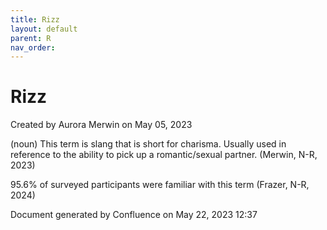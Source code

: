 ```yaml
---
title: Rizz
layout: default
parent: R
nav_order:
---
```


# Rizz

Created by  Aurora Merwin on May 05, 2023

(noun) This term is slang that is short for charisma. Usually used in reference to the ability to pick up a romantic/sexual partner. (Merwin, N-R, 2023)

95.6% of surveyed participants were familiar with this term (Frazer, N-R, 2024)

Document generated by Confluence on May 22, 2023 12:37


